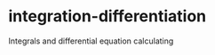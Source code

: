 integration-differentiation
===========================

Integrals and differential equation calculating
